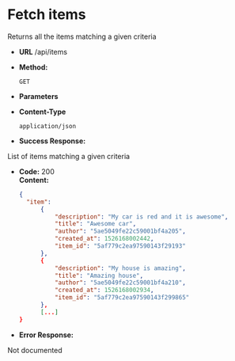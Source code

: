 # Fetch items

Returns all the items matching a given criteria

* **URL**
  /api/items

* **Method:**
  
  `GET`
  
* **Parameters**

* **Content-Type**

  `application/json`

* **Success Response:**
  
List of items matching a given criteria

* **Code:** 200 <br />
  **Content:** 
  ```json
  {
    "item":
        {
            "description": "My car is red and it is awesome",
            "title": "Awesome car",
            "author": "5ae5049fe22c59001bf4a205",
            "created_at": 1526168002442,
            "item_id": "5af779c2ea97590143f29193"
        },
        {
            "description": "My house is amazing",
            "title": "Amazing house",
            "author": "5ae5049fe22c59001bf4a210",
            "created_at": 1526168002934,
            "item_id": "5af779c2ea97590143f299865"
        },
        [...]
  }
  ```
 
* **Error Response:**

Not documented